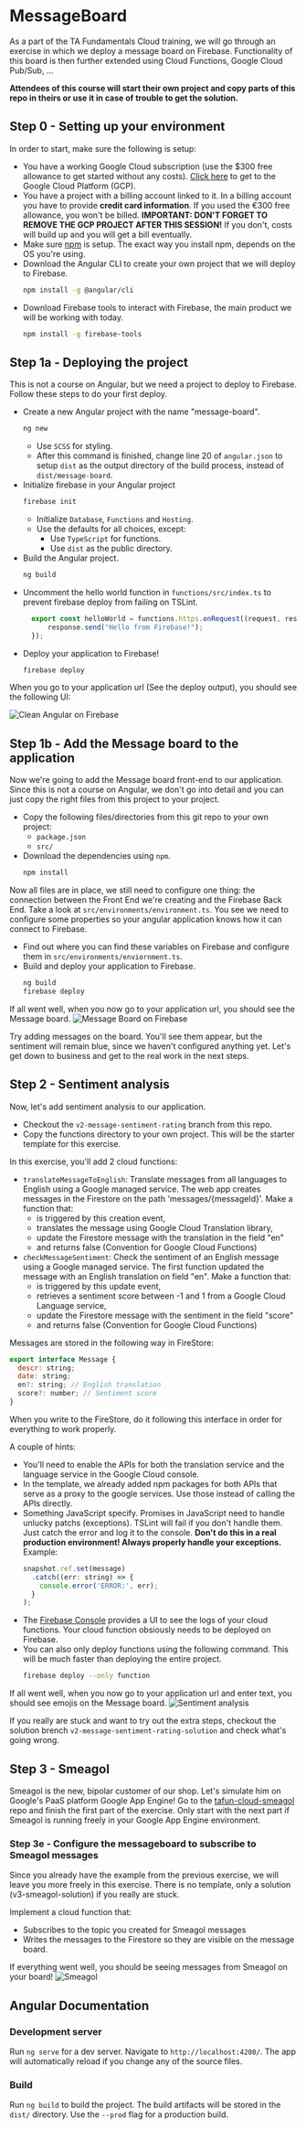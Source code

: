 # MessageBoard

As a part of the TA Fundamentals Cloud training, we will go through an exercise in which we deploy a message board on Firebase. Functionality of this board is then further extended using Cloud Functions, Google Cloud Pub/Sub, ...

**Attendees of this course will start their own project and copy parts of this repo in theirs or use it in case of trouble to get the solution.**

## Step 0 - Setting up your environment
In order to start, make sure the following is setup:
* You have a working Google Cloud subscription (use the $300 free allowance to get started without any costs).
  [Click here](https://console.cloud.google.com) to get to the Google Cloud Platform (GCP).
* You have a project with a billing account linked to it. In a billing account you have to provide **credit card information**. If you used the €300 free allowance, you won't be billed. **IMPORTANT: DON'T FORGET TO REMOVE THE GCP PROJECT AFTER THIS SESSION!** If you don't, costs will build up and you will get a bill eventually.
* Make sure [npm](https://www.npmjs.com/get-npm) is setup. The exact way you install npm, depends on the OS you're using.
* Download the Angular CLI to create your own project that we will deploy to Firebase.
  ```bash
  npm install -g @angular/cli
  ```
* Download Firebase tools to interact with Firebase, the main product we will be working with today.
  ```bash
  npm install -g firebase-tools
  ```

## Step 1a - Deploying the project
This is not a course on Angular, but we need a project to deploy to Firebase. Follow these steps to do your first deploy.
* Create a new Angular project with the name "message-board".
  ```bash
  ng new
  ```
  * Use `SCSS` for styling.
  * After this command is finished, change line 20 of `angular.json` to setup `dist` as the output directory of the build process, instead of `dist/message-board`.
* Initialize firebase in your Angular project
  ```bash
  firebase init
  ```
  * Initialize `Database`, `Functions` and `Hosting`.
  * Use the defaults for all choices, except:
    * Use `TypeScript` for functions.
    * Use `dist` as the public directory.
* Build the Angular project.
  ```bash
  ng build
  ```
* Uncomment the hello world function in `functions/src/index.ts` to prevent firebase deploy from failing on TSLint.
  ```js
    export const helloWorld = functions.https.onRequest((request, response) => {
        response.send("Hello from Firebase!");
    });
  ```
* Deploy your application to Firebase!
  ```bash
  firebase deploy
  ```

When you go to your application url (See the deploy output), you should see the following UI:

![Clean Angular on Firebase][step1a-finished]

## Step 1b - Add the Message board to the application
Now we're going to add the Message board front-end to our application. Since this is not a course on Angular, we don't go into detail and you can just copy the right files from this project to your project.

* Copy the following files/directories from this git repo to your own project:
  * `package.json`
  * `src/`
* Download the dependencies using `npm`.
  ```bash
  npm install
  ```

Now all files are in place, we still need to configure one thing: the connection between the Front End we're creating and the Firebase Back End. Take a look at `src/environments/environment.ts`. You see we need to configure some properties so your angular application knows how it can connect to Firebase. 
* Find out where you can find these variables on Firebase and configure them in `src/environments/enviornment.ts`.
* Build and deploy your application to Firebase.
  ```bash
  ng build
  firebase deploy
  ```
If all went well, when you now go to your application url, you should see the Message board.
![Message Board on Firebase][step1b-finished]

Try adding messages on the board. You'll see them appear, but the sentiment will remain blue, since we haven't configured anything yet. Let's get down to business and get to the real work in the next steps.

## Step 2 - Sentiment analysis
Now, let's add sentiment analysis to our application.
* Checkout the `v2-message-sentiment-rating` branch from this repo.
* Copy the functions directory to your own project. This will be the starter template for this exercise.

In this exercise, you'll add 2 cloud functions:
* `translateMessageToEnglish`:
  Translate messages from all languages to English using a Google managed service.
  The web app creates messages in the Firestore on the path 'messages/{messageId}'.
  Make a function that:
  * is triggered by this creation event, 
  * translates the message using Google Cloud Translation library,
  * update the Firestore message with the translation in the field "en"
  * and returns false (Convention for Google Cloud Functions) 
* `checkMessageSentiment`:
  Check the sentiment of an English message using a Google managed service.
  The first function updated the message with an English translation on field "en".
  Make a function that:
  * is triggered by this update event, 
  * retrieves a sentiment score between -1 and 1 from a Google Cloud Language service,  
  * update the Firestore message with the sentiment in the field "score"
  * and returns false (Convention for Google Cloud Functions)


Messages are stored in the following way in FireStore:
```js
export interface Message {
  descr: string;
  date: string;
  en?: string; // English translation
  score?: number; // Sentiment score
}
```
When you write to the FireStore, do it following this interface in order for everything to work properly.

A couple of hints:
* You'll need to enable the APIs for both the translation service and the language service in the Google Cloud console.
* In the template, we already added npm packages for both APIs that serve as a proxy to the google services. Use those instead of calling the APIs directly.
* Something JavaScript specify. Promises in JavaScript need to handle unlucky patchs (exceptions). TSLint will fail if you don't handle them. Just catch the error and log it to the console. **Don't do this in a real production environment! Always properly handle your exceptions.** Example:
  ```js
  snapshot.ref.set(message)
    .catch((err: string) => {
      console.error('ERROR:', err);
    }
  );
  ```
* The [Firebase Console](https://console.firebase.google.com) provides a UI to see the logs of your cloud functions. Your cloud function obsiously needs to be deployed on Firebase.
* You can also only deploy functions using the following command. This will be much faster than deploying the entire project.
  ```bash
  firebase deploy --only function 
  ```

If all went well, when you now go to your application url and enter text, you should see emojis on the Message board.
![Sentiment analysis][step2-finished]

If you really are stuck and want to try out the extra steps, checkout the solution brench `v2-message-sentiment-rating-solution` and check what's going wrong.

## Step 3 - Smeagol
Smeagol is the new, bipolar customer of our shop. Let's simulate him on Google's PaaS platform Google App Engine!
Go to the [tafun-cloud-smeagol](https://github.com/AE-nv/tafun-cloud-smeagol/tree/master) repo and finish the first part of the exercise. Only start with the next part if Smeagol is running freely in your Google App Engine environment.

### Step 3e - Configure the messageboard to subscribe to Smeagol messages
Since you already have the example from the previous exercise, we will leave you more freely in this exercise. There is no template, only a solution (v3-smeagol-solution) if you really are stuck.

Implement a cloud function that:
* Subscribes to the topic you created for Smeagol messages
* Writes the messages to the Firestore so they are visible on the message board.

If everything went well, you should be seeing messages from Smeagol on your board!
![Smeagol][step3-finished]


## Angular Documentation
### Development server

Run `ng serve` for a dev server. Navigate to `http://localhost:4200/`. The app will automatically reload if you change any of the source files.

### Build

Run `ng build` to build the project. The build artifacts will be stored in the `dist/` directory. Use the `--prod` flag for a production build.



[step1a-finished]: https://github.com/AE-nv/tafun-cloud-messageboard/raw/master/doc/images/step1a-finished.png "Clean Angular on Firebase"
[step1b-finished]: https://github.com/AE-nv/tafun-cloud-messageboard/raw/master/doc/images/step1b-finished.png "Message Board on Firebase"
[step2-finished]: https://github.com/AE-nv/tafun-cloud-messageboard/raw/master/doc/images/step2-finished.png "Sentiment analysis"
[step3-finished]: https://github.com/AE-nv/tafun-cloud-messageboard/raw/master/doc/images/step3-finished.png "Smeagol"
